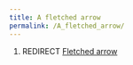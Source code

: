 ```yaml
---
title: A fletched arrow
permalink: /A_fletched_arrow/
---
```


1.  REDIRECT [Fletched arrow](Fletched_arrow "wikilink")